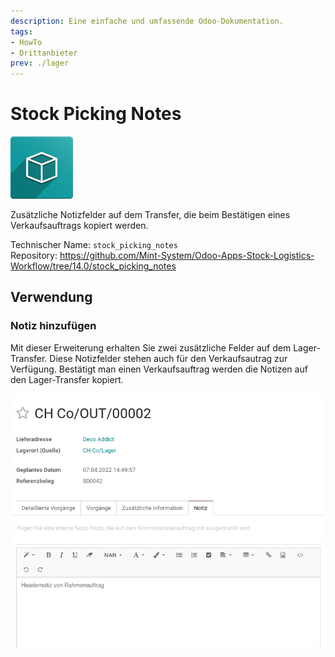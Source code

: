 ```yaml
---
description: Eine einfache und umfassende Odoo-Dokumentation.
tags:
- HowTo
- Drittanbieter
prev: ./lager
---
```

# Stock Picking Notes
![icon_oms_box](assets/icon_oms_box.png)

Zusätzliche Notizfelder auf dem Transfer, die beim Bestätigen eines Verkaufsauftrags kopiert werden.

Technischer Name: `stock_picking_notes`\
Repository: <https://github.com/Mint-System/Odoo-Apps-Stock-Logistics-Workflow/tree/14.0/stock_picking_notes>

## Verwendung

### Notiz hinzufügen

Mit dieser Erweiterung erhalten Sie zwei zusätzliche Felder auf dem Lager-Transfer. Diese Notizfelder stehen auch für den Verkaufsautrag zur Verfügung. Bestätigt man einen Verkaufsauftrag werden die Notizen auf den Lager-Transfer kopiert. 

![](assets/Stock%20Picking%20Notes.png)